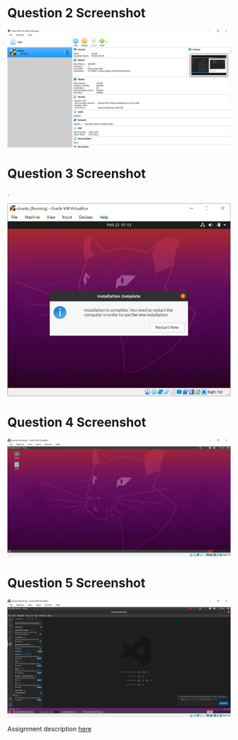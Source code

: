 # Question 2 Screenshot



![question2](../imgs/Q2.png)


# Question 3 Screenshot
.


![question3](../imgs/q3.png)


# Question 4 Screenshot



![question4](../imgs/q4.png)



# Question 5 Screenshot


![question5](../imgs/q5.png)


Assignment description [here](https://raw.githubusercontent.com/ra559/cis106/main/labs/lab2.md)
